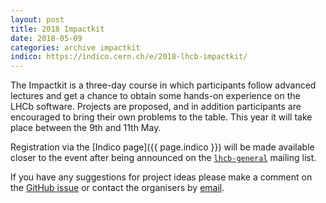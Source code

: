 ```yaml
---
layout: post
title: 2018 Impactkit
date: 2018-05-09
categories: archive impactkit
indico: https://indico.cern.ch/e/2018-lhcb-impactkit/
---
```


The Impactkit is a three-day course in which participants follow advanced
lectures and get a chance to obtain some hands-on experience on the LHCb
software. Projects are proposed, and in addition participants are encouraged to
bring their own problems to the table. This year it will take place between
the 9th and 11th May.

Registration via the [Indico page]({{ page.indico }}) will be made available
closer to the event after being announced on the [`lhcb-general`][lhcb-general]
mailing list.

If you have any suggestions for project ideas please make a comment on the
[GitHub issue][project-ideas-issue] or contact the organisers by
[email][starterkit-email].


[first-ana-steps]: https://lhcb.github.io/first-analysis-steps/
[lhcb-general]: https://e-groups.cern.ch/e-groups/Egroup.do?egroupId=104767
[project-ideas-issue]: https://github.com/lhcb/starterkit-lessons/issues/76
[starterkit-email]: mailto:lhcb-starterkit@cern.ch
